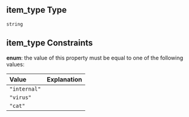 ## item\_type Type

`string`

## item\_type Constraints

**enum**: the value of this property must be equal to one of the following values:

| Value        | Explanation |
| :----------- | :---------- |
| `"internal"` |             |
| `"virus"`    |             |
| `"cat"`      |             |
